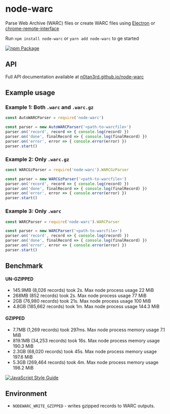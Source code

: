 # node-warc
Parse Web Archive (WARC) files or create WARC files using [Electron](https://electron.atom.io/) or [chrome-remote-interface](https://github.com/cyrus-and/chrome-remote-interface)

Run `npm install node-warc` or `yarn add node-warc` to ge started


[![npm Package](https://img.shields.io/npm/v/node-warc.svg?style=flat-square)](https://www.npmjs.com/package/node-warc)

## API
Full API documentation available at [n0tan3rd.github.io/node-warc](https://n0tan3rd.github.io/node-warc/)

## Example usage

### Example 1: Both ``.warc`` and ``.warc.gz``
```js
const AutoWARCParser = require('node-warc')

const parser = new AutoWARCParser('<path-to-warcfile>')
parser.on('record', record => { console.log(record) })
parser.on('done', finalRecord => { console.log(finalRecord) })
parser.on('error', error => { console.error(error) })
parser.start()
```

### Example 2: Only ``.warc.gz``
```js
const WARCGzParser = require('node-warc').WARCGzParser

const parser = new WARCGzParser('<path-to-warcfile>')
parser.on('record', record => { console.log(record) })
parser.on('done', finalRecord => { console.log(finalRecord) })
parser.on('error', error => { console.error(error) })
parser.start()
```

### Example 3: Only ``.warc``
```js
const WARCParser = require('node-warc').WARCParser

const parser = new WARCParser('<path-to-warcfile>')
parser.on('record', record => { console.log(record) })
parser.on('done', finalRecord => { console.log(finalRecord) })
parser.on('error', error => { console.error(error) })
parser.start()
```

## Benchmark 

#### UN-GZIPPED 
- 145.9MB (8,026 records) took 2s. Max node process usage 22 MiB 
- 268MB (852 records) took 2s. Max node process usage  77 MiB
- 2GB (76,980 records) took 21s. Max node process usage 100 MiB
- 4.8GB (185,662 records) took 1m. Max node process usage 144.3 MiB

#### GZIPPED
- 7.7MB (1,269 records) took 297ms. Max node process memory usage 7.1 MiB
- 819.1MB (34,253 records) took 16s. Max node process memory usage 190.3 MiB
- 2.3GB (68,020 records) took 45s. Max node process memory usage 197.6 MiB
- 5.3GB (269,464 records) took 4m. Max node process memory usage 198.2 MiB

[![JavaScript Style Guide](https://cdn.rawgit.com/feross/standard/master/badge.svg)](https://github.com/feross/standard)

## Environment
* `NODEWARC_WRITE_GZIPPED` - writes gzipped records to WARC outputs.